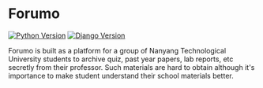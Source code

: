 # Forumo
[![Python Version](https://img.shields.io/badge/python-3.5.2-brightgreen.svg)](https://python.org)
[![Django Version](https://img.shields.io/badge/django-2.0.3-brightgreen.svg)](https://djangoproject.com)

Forumo is built as a platform for a group of Nanyang Technological University students to archive quiz, past year papers, lab reports, etc  secretly from their professor. Such materials are hard to obtain although it's importance to make student understand their school materials better.
